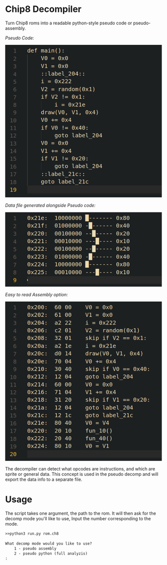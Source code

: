 # Chip8 Decompiler

Turn Chip8 roms into a readable python-style pseudo code or pseudo-assembly.

*Pseudo Code:*

![Pseudo code](https://github.com/Erickson400/chip8-decompiler/blob/main/pseudo.png?raw=true)

*Data file generated alongside Pseudo code:*

![Data file generated along side Pseudo code](https://github.com/Erickson400/chip8-decompiler/blob/main/data.png?raw=true)

*Easy to read Assembly option:*

![enter image description here](https://github.com/Erickson400/chip8-decompiler/blob/main/assembly.png?raw=true)

The decompiler can detect what opcodes are instructions, and which are sprite or general data.
This concept is used in the pseudo decomp and will export the data info to a separate file.


# Usage
The script takes one argument, the path to the rom. It will then ask for the decomp mode you'll like to use, 
 Input the number corresponding to the mode.

    >>python3 run.py rom.ch8
    
    What decomp mode would you like to use?
        1 - pseudo assembly
        2 - pseudo python (full analyzis)
    :
